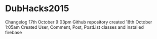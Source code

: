 # DubHacks2015
Changelog
17th October
9:03pm Github repository created
18th October
1:05am Created User, Comment, Post, PostList classes and installed firebase